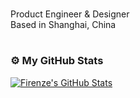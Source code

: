 #

Product Engineer & Designer  
Based in Shanghai, China   

#

### ⚙️ My GitHub Stats

[![Firenze's GitHub Stats](https://github-readme-stats.vercel.app/api?username=scottcwy&show_icons=true&include_all_commits=true&rank_icon=percentile&theme=transparent&hide_border=true&title_color=000000&text_color=000000&icon_color=000000)](https://github.com/anuraghazra/github-readme-stats)


